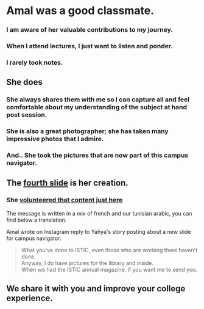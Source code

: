 # Amal was a good classmate.

### I am aware of her valuable contributions to my journey.

### When I attend lectures, I just want to listen and ponder.

### I rarely took notes.

## She does 

### She always shares them with me so I can capture all and feel comfortable about my understanding of the subject at hand post session.

### She is also a great photographer; she has taken many impressive photos that I admire.

### And.. She took the pictures that are now part of this campus navigator.

## The [fourth slide](https://isticampus.s3.eu-west-3.amazonaws.com/navigator/3-get-in-library.png) is her creation.

### She [volunteered that content just here](https://raw.githubusercontent.com/yaya2devops/isticampus/main/assets/ack-classmate.jpg) 

The message is written in a mix of french and our tunisian arabic, you can find below a translation.


Amal wrote on Instagram reply to Yahya's story posting about a new slide for campus navigator:
> What you've done to ISTIC, even those who are working there haven't done. <br>Anyway, I do have pictures for the library and inside. <br>When we had the ISTIC annual magazine, if you want me to send you.



## We share it with you and improve your college experience.
